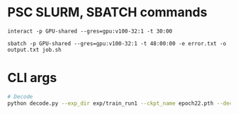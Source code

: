 # PSC SLURM, SBATCH commands

`interact -p GPU-shared --gres=gpu:v100-32:1 -t 30:00`

`sbatch -p GPU-shared --gres=gpu:v100-32:1 -t 48:00:00 -e error.txt -o output.txt job.sh`

# CLI args

```bash
# Decode
python decode.py --exp_dir exp/train_run1 --ckpt_name epoch22.pth --decode_tag zero
```